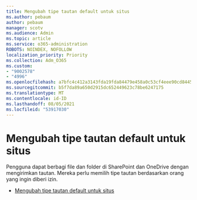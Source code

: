 ```yaml
---
title: Mengubah tipe tautan default untuk situs
ms.author: pebaum
author: pebaum
manager: scotv
ms.audience: Admin
ms.topic: article
ms.service: o365-administration
ROBOTS: NOINDEX, NOFOLLOW
localization_priority: Priority
ms.collection: Adm_O365
ms.custom:
- "9002578"
- "4996"
ms.openlocfilehash: a7bfc4c412a3143fda19fda84479e458a0c53cf4eee90cd84456e83eed860dd2
ms.sourcegitcommit: b5f7da89a650d2915dc652449623c78be6247175
ms.translationtype: MT
ms.contentlocale: id-ID
ms.lasthandoff: 08/05/2021
ms.locfileid: "53917030"
---
```

# <a name="change-the-default-link-type-for-a-site"></a>Mengubah tipe tautan default untuk situs

Pengguna dapat berbagi file dan folder di SharePoint dan OneDrive dengan mengirimkan tautan. Mereka perlu memilih tipe tautan berdasarkan orang yang ingin diberi izin.

- [Mengubah tipe tautan default untuk situs](https://docs.microsoft.com/sharepoint/change-default-sharing-link)
